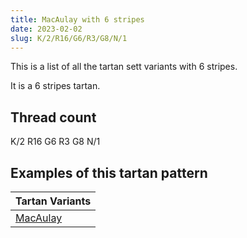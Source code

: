 ```yaml
---
title: MacAulay with 6 stripes
date: 2023-02-02
slug: K/2/R16/G6/R3/G8/N/1
---
```

This is a list of all the tartan sett variants with 6 stripes.

It is a 6 stripes tartan.


## Thread count
K/2 R16 G6 R3 G8 N/1

## Examples of this tartan pattern

| Tartan Variants |
|---------------|
| [MacAulay](/variants/k/2/r16/g6/r3/g8/n/1-g004c00-k000000-nd0d0d0-rc80000)||
